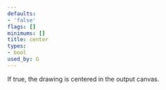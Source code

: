 ```yaml
---
defaults:
- 'false'
flags: []
minimums: []
title: center
types:
- bool
used_by: G
---
```

If true, the drawing is centered in the output canvas.
